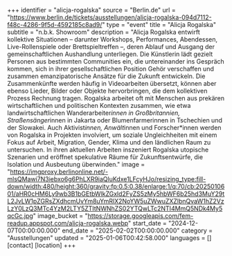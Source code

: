 +++
identifier = "alicja-rogalska"
source = "Berlin.de"
url = "https://www.berlin.de/tickets/ausstellungen/alicja-rogalska-094d7112-f48c-4286-9f5d-4592185c8ad9/"
type = "event"
title = "Alicja Rogalska"
subtitle = "n.b.k. Showroom"
description = "Alicja Rogalska entwirft kollektive Situationen – darunter Workshops, Performances, Abendessen, Live-Rollenspiele oder Brettspieltreffen –, deren Ablauf und Ausgang der gemeinschaftlichen Aushandlung unterliegen.
Die Künstlerin lädt gezielt Personen aus bestimmten Communities ein, die untereinander ins Gespräch kommen, sich in ihrer gesellschaftlichen Position Gehör verschaffen und zusammen emanzipatorische Ansätze für die Zukunft entwickeln. Die Zusammenkünfte werden häufig in Videoarbeiten übersetzt, können aber ebenso Lieder, Bilder oder Objekte hervorbringen, die dem kollektiven Prozess Rechnung tragen.
Rogalska arbeitet oft mit Menschen aus prekären wirtschaftlichen und politischen Kontexten zusammen, wie etwa landwirtschaftlichen Wanderarbeiter*innen in Großbritannien, Straßensänger*innen in Jakarta oder Blumenfarmerinnen in Tschechien und der Slowakei. Auch Aktivist*innen, Anwält*innen und Forscher*innen werden von Rogalska in Projekten involviert, um soziale Ungleichheiten mit einem Fokus auf Arbeit, Migration, Gender, Klima und den ländlichen Raum zu untersuchen. In ihren aktuellen Arbeiten inszeniert Rogalska utopische Szenarien und eröffnet spekulative Räume für Zukunftsentwürfe, die Isolation und Ausbeutung überwinden."
image = "https://imgproxy.berlinonline.net/-mlsQMawi7N3iebxo6g6PhLXR9iaQluKdxe1LFcyHJo/resizing_type:fill-down/width:480/height:360/gravity:fp:0.5:0.38/enlarge:1/q:70/cb:2025010601/aHR0cHM6Ly9wb3B1bGEtbWlkZGxld2FyZS5zMy5hbWF6b25hd3MuY29tL2JvLW1pZGRsZXdhcmUvYm8uYmRlX2NoYW5uZWwuZXZlbnQvaW1hZ2VzLzY0LzQ3MTc4YzM2LTY5ZTItNWNhZS02YTQwLTc2NTI4MmQ5NDk4My5qcGc.jpg"
image_bucket = "https://storage.googleapis.com/fem-readup.appspot.com/alicja-rogalska.webp"
start_date = "2024-12-07T00:00:00.000"
end_date = "2025-02-02T00:00:00.000"
category = "Ausstellungen"
updated = "2025-01-06T00:42:58.000"
languages = []
[contact]
[location]
+++